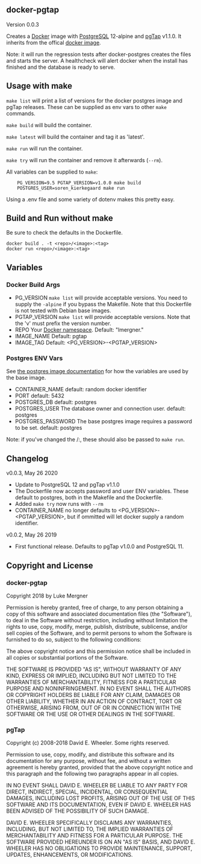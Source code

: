 docker-pgtap
------------

Version 0.0.3

Creates a [Docker][] image with [PostgreSQL][] 12-alpine and [pgTap][] v1.1.0. It inherits from the offical [docker image][].

Note:  it will run the regression tests after docker-postgres creates the files and starts the server. A healthcheck will alert docker when the install has finished and the database is ready to serve.

## Usage with make

`make list` will print a list of versions for the docker postgres image and pgTap releases. These can be supplied as env vars to other `make` commands.

`make build` will build the container.

`make latest` will build the container and tag it as 'latest'.

`make run` will run the container.

`make try` will run the container and remove it afterwards (`--rm`).


All variables can be supplied to `make`:

```
    PG_VERSION=9.5 PGTAP_VERSION=v1.0.0 make build
    POSTGRES_USER=soren_kierkegaard make run
```

Using a .env file and some variety of dotenv makes this pretty easy.

## Build and Run without make

Be sure to check the defaults in the Dockerfile.

```
docker build . -t <repo>/<image>:<tag>
docker run <repo>/<image>:<tag>
```

## Variables


### Docker Build Args

- PG_VERSION
    `make list` will provide acceptable versions. You need to supply the
    `-alpine` if you bypass the Makefile. Note that this Dockerfile is not
    tested with Debian base images.
- PGTAP_VERSION
    `make list` will provide acceptable versions. Note that the 'v' must prefix
    the version number.
- REPO
    Your [Docker namespace](https://docs.docker.com/docker-hub/repos/).
    Default: "lmergner."
- IMAGE_NAME
    Default: pgtap
- IMAGE_TAG
    Default: <PG_VERSION>-<PGTAP_VERSION>

### Postgres ENV Vars

See [the postgres image documentation](https://hub.docker.com/_/postgres) for how the variables are used by the base image.

- CONTAINER_NAME
    default: random docker identifier
- PORT
    default: 5432
- POSTGRES_DB
    default: postgres
- POSTGRES_USER
    The database owner and connection user.
    default: postgres
- POSTGRES_PASSWORD
    The base postgres image requires a password to be set.
    default: postgres

Note:  if you've changed the <repo>/<image>:<tag>, these should also be passed to `make run`.

## Changelog

v0.0.3, May 26 2020

- Update to PostgreSQL 12 and pgTap v1.1.0
- The Dockerfile now accepts password and user ENV variables. These default to postgres, both in the Makefile and the Dockerfile.
- Added `make try` now runs with `--rm`
- CONTAINER_NAME no longer defaults to <PG_VERSION>-<PGTAP_VERSION>, but if ommitted will let docker supply a random identifier.

v0.0.2, May 26 2019

- First functional release. Defaults to pgTap v1.0.0 and PostgreSQL 11.


## Copyright and License

### docker-pgtap

Copyright 2018 by Luke Mergner

Permission is hereby granted, free of charge, to any person obtaining a copy of this software and associated documentation files (the "Software"), to deal in the Software without restriction, including without limitation the rights to use, copy, modify, merge, publish, distribute, sublicense, and/or sell copies of the Software, and to permit persons to whom the Software is furnished to do so, subject to the following conditions:

The above copyright notice and this permission notice shall be included in all copies or substantial portions of the Software.

THE SOFTWARE IS PROVIDED "AS IS", WITHOUT WARRANTY OF ANY KIND, EXPRESS OR IMPLIED, INCLUDING BUT NOT LIMITED TO THE WARRANTIES OF MERCHANTABILITY, FITNESS FOR A PARTICULAR PURPOSE AND NONINFRINGEMENT. IN NO EVENT SHALL THE AUTHORS OR COPYRIGHT HOLDERS BE LIABLE FOR ANY CLAIM, DAMAGES OR OTHER LIABILITY, WHETHER IN AN ACTION OF CONTRACT, TORT OR OTHERWISE, ARISING FROM, OUT OF OR IN CONNECTION WITH THE SOFTWARE OR THE USE OR OTHER DEALINGS IN THE SOFTWARE.

### pgTap

Copyright (c) 2008-2018 David E. Wheeler. Some rights reserved.

Permission to use, copy, modify, and distribute this software and its documentation for any purpose, without fee, and without a written agreement is hereby granted, provided that the above copyright notice and this paragraph and the following two paragraphs appear in all copies.

IN NO EVENT SHALL DAVID E. WHEELER BE LIABLE TO ANY PARTY FOR DIRECT, INDIRECT, SPECIAL, INCIDENTAL, OR CONSEQUENTIAL DAMAGES, INCLUDING LOST PROFITS, ARISING OUT OF THE USE OF THIS SOFTWARE AND ITS DOCUMENTATION, EVEN IF DAVID E. WHEELER HAS BEEN ADVISED OF THE POSSIBILITY OF SUCH DAMAGE.

DAVID E. WHEELER SPECIFICALLY DISCLAIMS ANY WARRANTIES, INCLUDING, BUT NOT LIMITED TO, THE IMPLIED WARRANTIES OF MERCHANTABILITY AND FITNESS FOR A PARTICULAR PURPOSE. THE SOFTWARE PROVIDED HEREUNDER IS ON AN "AS IS" BASIS, AND DAVID E. WHEELER HAS NO OBLIGATIONS TO PROVIDE MAINTENANCE, SUPPORT, UPDATES, ENHANCEMENTS, OR MODIFICATIONS.



[pgTap]: https://pgtap.org/

[Docker]: https://www.docker.com/

[PostgreSQL]: https://www.postgresql.org/

[docker image]: https://hub.docker.com/_/postgres/
